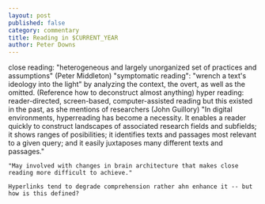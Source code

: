 ```yaml
---
layout: post
published: false
category: commentary
title: Reading in $CURRENT_YEAR
author: Peter Downs
---
```

close reading:
	"heterogeneous and largely unorganized set of practices and assumptions" (Peter Middleton)
    "symptomatic reading": "wrench a text's ideology into the light" by analyzing the context, the overt, as well as the omitted.
    (Reference how to deconstruct almost anything)
hyper reading: reader-directed, screen-based, computer-assisted reading
	but this existed in the past, as she mentions of researchers (John Guillory)
    "In digital environments, hyperreading has become a necessity. It enables a reader quickly to construct landscapes of associated research fields and subfields; it shows ranges of posibilities; it identifies texts and passages most relevant to a given query; and it easily juxtaposes many different texts and passages."
    
    "May involved with changes in brain architecture that makes close reading more difficult to achieve."
    
    Hyperlinks tend to degrade comprehension rather ahn enhance it -- but how is this defined?
